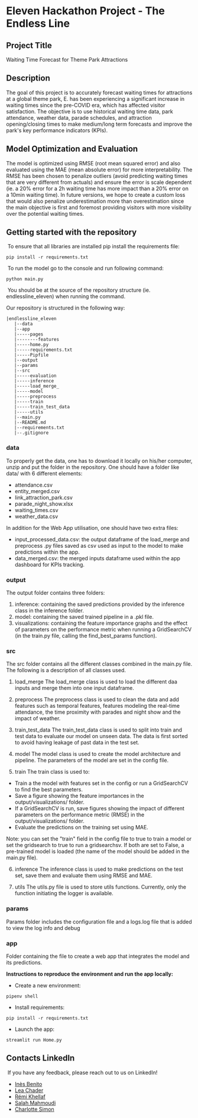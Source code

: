 # Eleven Hackathon Project - The Endless Line

## Project Title

Waiting Time Forecast for Theme Park Attractions

## Description

The goal of this project is to accurately forecast waiting times for attractions at a global theme park, E. has been experiencing a significant increase in waiting times since the pre-COVID era, which has affected visitor satisfaction. The objective is to use historical waiting time data, park attendance, weather data, parade schedules, and attraction opening/closing times to make medium/long term forecasts and improve the park's key performance indicators (KPIs).

## Model Optimization and Evaluation
The model is optimized using RMSE (root mean squared error) and also evaluated using the MAE (mean absolute error) for more interpretability.
The RMSE has been chosen to penalize outliers (avoid predicting waiting times that are very different from actuals) and ensure the error is scale dependent (ie. a 20% error for a 2h waiting time has more impact than a 20% error on a 10min waiting time). In future versions, we hope to create a custom loss that would also penalize underestimation more than overestimation since the main objective is first and foremost providing visitors with more visibility over the potential waiting times.

## Getting started with the repository
​
To ensure that all libraries are installed pip install the requirements file:
 
```pip install -r requirements.txt```

​
To run the model go to the console and run following command: 
 
```python main.py```

​
You should be at the source of the repository structure (ie. endlessline_eleven) when running the command.

Our repository is structured in the following way:
​
```
|endlessline_eleven
   |--data
   |--app
   |-----pages
   |--------features
   |-----home.py
   |-----requirements.txt
   |-----Pipfile
   |--output
   |--params
   |--src
   |-----evaluation
   |-----inference
   |-----load_merge_
   |-----model
   |-----preprocess
   |-----train
   |-----train_test_data
   |-----utils
   |--main.py
   |--README.md
   |--requirements.txt
   |--.gitignore
```

### data 

To properly get the data, one has to download it locally on his/her computer, unzip and put the folder in the repository. One should have a folder like data/ with 6 different elements:
- attendance.csv
- entity_merged.csv
- link_attraction_park.csv
- parade_night_show.xlsx
- waiting_times.csv
- weather_data.csv

In addition for the Web App utilisation, one should have two extra files:
- input_processed_data.csv: the output dataframe of the load_merge and preprocess .py files saved as csv used as input to the model to make predictions within the app.
- data_merged.csv: the merged inputs dataframe used within the app dashboard for KPIs tracking.

### output
The output folder contains three folders:
1) inference: containing the saved predictions provided by the inference class in the inference folder.
2) model: containing the saved trained pipeline in a .pkl file.
3) visualizations: containing the feature importance graphs and the effect of parameters on the performance metric when running a GridSearchCV (in the train.py file, calling the find_best_params function).

### src
The src folder contains all the different classes combined in the main.py file. The following is a description of all classes used.

1) load_merge
The load_merge class is used to load the different daa inputs and merge them into one input dataframe.

2) preprocess
The preprocess class is used to clean the data and add features such as temporal features, features modeling the real-time attendance, the time proximity with parades and night show and the impact of weather.

3) train_test_data
The train_test_data class is used to split into train and test data to evaluate our model on unseen data. The data is first sorted to avoid having leakage of past data in the test set.

4) model
The model class is used to create the model architecture and pipeline. The parameters of the model are set in the config file.

5) train
The train class is used to:
- Train a the model with features set in the config or run a GridSearchCV to find the best parameters.
- Save a figure showing the feature importances  in the output/visualizations/ folder.
- If a GridSearchCV is run, save figures showing the impact of different parameters on the performance metric (RMSE) in the output/visualizations/ folder.
- Evaluate the predictions on the training set using MAE.

Note: you can set the "train" field in the config file to true to train a model or set the gridsearch to true to run a gridsearchsv. If both are set to False, a pre-trained model is loaded (the name of the model should be added in the main.py file).

6) inference
The inference class is used to make predictions on the test set, save them and evaluate them using RMSE and MAE.

7) utils
The utils.py file is used to store utils functions. Currently, only the function initiating the logger is available.

### params
Params folder includes the configuration file and a logs.log file that is added to view the log info and debug

### app
Folder containing the file to create a web app that integrates the model and its predictions.

**Instructions to reproduce the environment and run the app locally:**

- Create a new environment:

```pipenv shell```

- Install requirements:

```pip install -r requirements.txt```

- Launch the app:

```streamlit run Home.py```

## Contacts LinkedIn 
​
If you have any feedback, please reach out to us on LinkedIn!
​
- [Inès Benito](https://www.linkedin.com/in/ines-benito/)
- [Lea Chader](https://www.linkedin.com/in/lea-chader/)
- [Rémi Khellaf](https://www.linkedin.com/in/remi-khellaf/)
- [Salah Mahmoudi](https://www.linkedin.com/in/salahmahmoudi/)
- [Charlotte Simon](https://www.linkedin.com/in/charlottesmn/)
